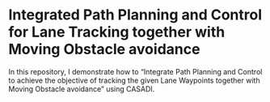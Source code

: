 # Integrated Path Planning and Control for Lane Tracking together with Moving Obstacle avoidance

In this repository, I demonstrate how to “Integrate Path Planning and Control to achieve the objective of tracking the given Lane Waypoints together with Moving Obstacle avoidance” using CASADI. 

